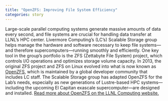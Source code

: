 ```yaml
---
title: "OpenZFS: Improving File System Efficiency"
categories: story
---
```


Large-scale parallel computing systems generate massive amounts of data every second, and file systems are crucial for handling data transfer at LLNL’s HPC center. Livermore Computing’s (LC’s) Scalable Storage group helps manage the hardware and software necessary to keep file systems—and therefore supercomputers—running smoothly and efficiently. One key tool in the group’s portfolio is the ZFS (Zettabyte File System) project, which controls I/O operations and optimizes storage volume capacity. In 2013, the original ZFS project and ZFS on Linux evolved into what is now known as [OpenZFS](https://github.com/openzfs/zfs), which is maintained by a global developer community that includes LC staff. The Scalable Storage group has adapted OpenZFS for the Lab’s needs, especially as new generations of Lustre-based HPC systems—including the upcoming El Capitan exascale supercomputer—are designed and installed. [Read more about OpenZFS on the LLNL Computing website.](https://computing.llnl.gov/projects/openzfs)
